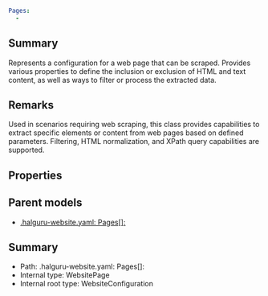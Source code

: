 <!--
title: Pages[]
version: 1.0.0+62a79eb7c455dc244ea9db083fc0bfdac5d67dd0
generated: true
date: 2025-03-29T15:15:58Z
node: This file is generated by the command-line program: `halguru manual --generate-docs`
-->


```yaml
Pages:
  -
```

## Summary

Represents a configuration for a web page that can be scraped. Provides various properties
to define the inclusion or exclusion of HTML and text content, as well as ways to filter
or process the extracted data.

## Remarks

Used in scenarios requiring web scraping, this class provides capabilities to extract specific
elements or content from web pages based on defined parameters. Filtering, HTML normalization, and
XPath query capabilities are supported.

## Properties


## Parent models

* [.halguru-website.yaml: Pages[]:]((website)-pages-list.md)
## Summary

* Path: .halguru-website.yaml: Pages[]:
* Internal type: WebsitePage
* Internal root type: WebsiteConfiguration

